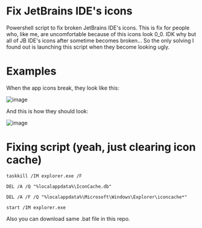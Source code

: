 # Fix JetBrains IDE's icons
Powershell script to fix broken JetBrains IDE's icons. This is fix for people who, like me, are uncomfortable because of this icons look 0_0. 
IDK why but all of JB IDE's icons after sometime becomes broken... So the only solving I found out is launching this script when they become looking ugly. 

# Examples
When the app icons break, they look like this:

![image](https://github.com/user-attachments/assets/cf0de272-cbf6-4d32-8806-e8dac7b1fc49)

And this is how they should look:

![image](https://github.com/user-attachments/assets/9c7d3b61-8d35-4004-9902-2a9e13b407e6)

# Fixing script (yeah, just clearing icon cache)
```
taskkill /IM explorer.exe /F

DEL /A /Q "%localappdata%\IconCache.db"

DEL /A /F /Q "%localappdata%\Microsoft\Windows\Explorer\iconcache*"

start /IM explorer.exe
```
Also you can download same .bat file in this repo.

